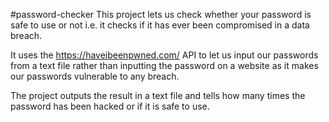 #password-checker
This project lets us check whether your password is safe to use or not i.e. it checks if it has ever been compromised in a data breach.

It uses the https://haveibeenpwned.com/ API to let us input our passwords from a text file rather than inputting the password on a website as it makes our passwords vulnerable to any breach.

The project outputs the result in a text file and tells how many times the password has been hacked or if it is safe to use.
